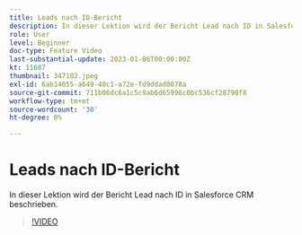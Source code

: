 ```yaml
---
title: Leads nach ID-Bericht
description: In dieser Lektion wird der Bericht Lead nach ID in Salesforce CRM beschrieben.
role: User
level: Beginner
doc-type: Feature Video
last-substantial-update: 2023-01-06T00:00:00Z
kt: 11687
thumbnail: 347182.jpeg
exl-id: 6ab14055-a649-40c1-a72e-fd9ddad0078a
source-git-commit: 711b06dc6a1c5c9ab6d65996c0bc536cf28790f8
workflow-type: tm+mt
source-wordcount: '30'
ht-degree: 0%

---
```


# Leads nach ID-Bericht

In dieser Lektion wird der Bericht Lead nach ID in Salesforce CRM beschrieben.

>[!VIDEO](https://video.tv.adobe.com/v/347182/?quality=12&learn=on)
